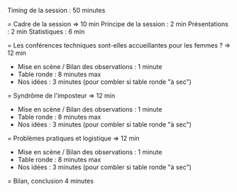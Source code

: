Timing de la session : 50 minutes

= Cadre de la session => 10 min
Principe de la session : 2 min
Présentations : 2 min
Statistiques : 6 min

= Les conférences techniques sont-elles accueillantes pour les femmes ? => 12 min
- Mise en scène / Bilan des observations : 1 minute
- Table ronde : 8 minutes max
- Nos idées : 3 minutes (pour combler si table ronde "à sec")

= Syndrôme de l'imposteur => 12 min
- Mise en scène / Bilan des observations : 1 minute
- Table ronde : 8 minutes max
- Nos idées : 3 minutes (pour combler si table ronde "à sec")

= Problèmes pratiques et logistique => 12 min
- Mise en scène / Bilan des observations : 1 minute
- Table ronde : 8 minutes max
- Nos idées : 3 minutes (pour combler si table ronde "à sec")


=  Bilan, conclusion
4 minutes
